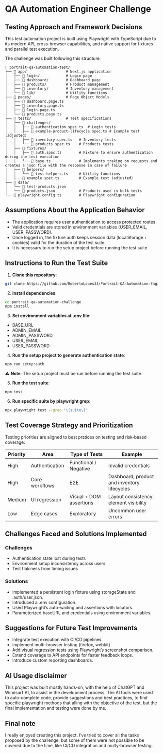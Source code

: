 # QA Automation Engineer Challenge

## Testing Approach and Framework Decisions

This test automation project is built using Playwright with TypeScript due to its modern API, cross-browser capabilities, and native support for fixtures and parallel test execution.

The challenge was built following this structure:

```
📁 portrait-qa-automation-test/
├── 📁 app/                  # Next.js application
│   ├── 📁 login/            # Login page
│   ├── 📁 dashboard/        # Dashboard page
│   ├── 📁 products/         # Product management
│   ├── 📁 inventory/        # Inventory management
│   └── 📁 lib/              # Utility functions
├── 📁 pages/                # Page Object Models
│   ├── 📄 dashboard.page.ts    
│   ├── 📄 inventory.page.ts
│   ├── 📄 login.page.ts
│   └── 📄 products.page.ts
├── 📁 tests/                # Test specifications
│   ├── 📁 challenges/      
│   │   ├── 📄 authentication.spec.ts  # Login tests
│   │   ├── 📄 example-product-lifecycle.spec.ts # Example test (adjusted)
│   │   ├── 📄 inventory.spec.ts   # Inventory tests
│   │   └── 📄 products.spec.ts    # Products tests
│   ├── 📁 fixtures/
│   │   ├── 📄 auth.spec.ts        # Fixture to ensure authentication during the test execution
│   │   └── 📄 base.ts             # Implements traking on requests and creates a json file with the response in case of failure
│   ├── 📁 helpers/
│   │   └── 📄 test-helpers.ts     # Utility functions
│   ├── 📄 example.spec.ts         # Example test (adjusted)
├── 📁 data/
│   └── 📄 test-products.json
│   └── 📄 products.json           # Products used in bulk tests
└── 📄 playwright.config.ts        # Playwright configuration
```

## Assumptions About the Application Behavior

- The application requires user authentication to access protected routes.
- Valid credentials are stored in environment variables (USER_EMAIL, USER_PASSWORD).
- Once logged in, the fixture auth keeps session data (localStorage + cookies) valid for the duration of the test suite.
- It is necessary to run the setup project before running the test suite.

## Instructions to Run the Test Suite

1. **Clone this repository**:
```bash
git clone https://github.com/RobertoLopes33/Portrait-QA-Automation-Engineer-Challenge.git
```

2. **Install dependencies**:
```bash
cd portrait-qa-automation-challenge
npm install
```

3. **Set environment variables at .env file**:
- BASE_URL
- ADMIN_EMAIL
- ADMIN_PASSWORD
- USER_EMAIL
- USER_PASSWORD

4. **Run the setup project to generate authentication state**:
```bash
npm run setup:auth
```

⚠️ **Note**: The setup project must be run before running the test suite.

5. **Run the test suite**:
```bash
npm test
```

6. **Run specific suite by playwright grep**:
```bash
npx playwright test --grep "\[suite\]"
```

## Test Coverage Strategy and Prioritization

Testing priorities are aligned to best pratices on testing and risk-based coverage:

| Priority | Area            | Type of Tests           | Example                                          |
| -------- | --------------- | ----------------------- | ------------------------------------------------ |
| High     | Authentication  | Functional / Negative   | Invalid credentials                              |
| High     | Core workflows  | E2E                     | Dashboard, product and inventory lifecycles      |
| Medium   | UI regression   | Visual + DOM assertions | Layout consistency, element visibility           |
| Low      | Edge cases      | Exploratory             | Uncommon user errors                             |

## Challenges Faced and Solutions Implemented

### Challenges

- Authentication state lost during tests
- Environment setup inconsistency across users
- Test flakiness from timing issues

### Solutions

- Implemented a persistent login fixture using storageState and .auth/user.json.
- Introduced a .env configuration.
- Used Playwright’s auto-waiting and assertions with locators.
- Parameterized baseURL and credentials using environment variables.

## Suggestions for Future Test Improvements

- Integrate test execution with CI/CD pipelines.
- Implement multi-browser testing (firefox, webkit)
- Add visual regression tests using Playwright’s screenshot comparison.
- Extend coverage to API endpoints for faster feedback loops.
- Introduce custom reporting dashboards.

## AI Usage disclaimer

This project was built mostly hands-on, with the help of ChatGPT and Windsurf AI, to assist in the development process. The AI tools were used to auto-complete code, provide suggestions and best practices, to find specific playwright methods that alling with the objective of the test, but the final implementation and testing were done by me.

## Final note

I really enjoyed creating this project. I've tried to cover all the tasks proposed by the challenge, but some of them were not possible to be covered due to the time, like CI/CD integration and multy-browser testing. 
